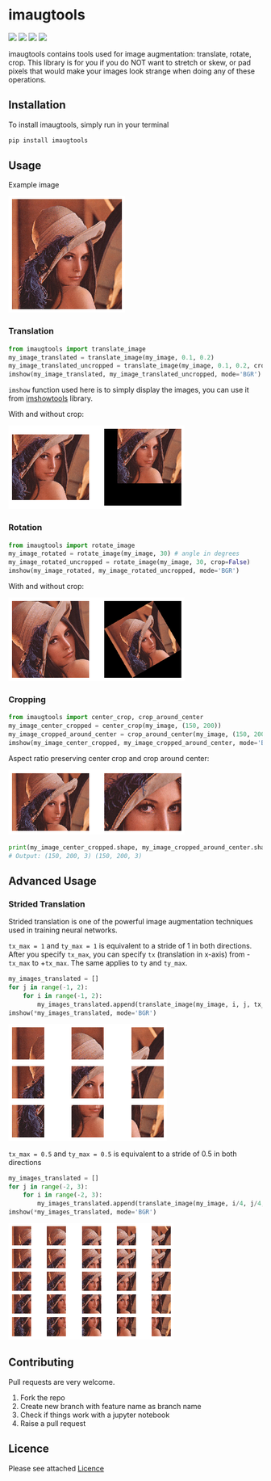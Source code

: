 # imaugtools

![](https://img.shields.io/pypi/v/imaugtools)
![](https://img.shields.io/pypi/wheel/imaugtools)
![](https://img.shields.io/pypi/l/imaugtools)
![](https://img.shields.io/pypi/dm/imshowtools)

imaugtools contains tools used for image augmentation: translate, rotate, crop. This library is for you if you do NOT want to stretch or skew, or pad pixels that would make your images look strange when doing any of these operations.

## Installation

To install imaugtools, simply run in your terminal
```sh
pip install imaugtools
```

## Usage

Example image

![example-image](https://github.com/saravanabalagi/imaugtools/raw/master/example/lenna_small.png)

### Translation

```py
from imaugtools import translate_image
my_image_translated = translate_image(my_image, 0.1, 0.2)
my_image_translated_uncropped = translate_image(my_image, 0.1, 0.2, crop=False)
imshow(my_image_translated, my_image_translated_uncropped, mode='BGR')
```
`imshow` function used here is to simply display the images, you can use it from [imshowtools](https://github.com/saravanabalagi/imshowtools) library.

With and without crop:

![translated-image](https://github.com/saravanabalagi/imaugtools/raw/master/example/lenna_translated.png)

### Rotation

```py
from imaugtools import rotate_image
my_image_rotated = rotate_image(my_image, 30) # angle in degrees
my_image_rotated_uncropped = rotate_image(my_image, 30, crop=False)
imshow(my_image_rotated, my_image_rotated_uncropped, mode='BGR')
```
With and without crop:

![rotated-image](https://github.com/saravanabalagi/imaugtools/raw/master/example/lenna_rotated.png)

### Cropping

```py
from imaugtools import center_crop, crop_around_center
my_image_center_cropped = center_crop(my_image, (150, 200))
my_image_cropped_around_center = crop_around_center(my_image, (150, 200))
imshow(my_image_center_cropped, my_image_cropped_around_center, mode='BGR')
```

Aspect ratio preserving center crop and crop around center:

![cropped-image](https://github.com/saravanabalagi/imaugtools/raw/master/example/lenna_cropped.png)

```py
print(my_image_center_cropped.shape, my_image_cropped_around_center.shape)
# Output: (150, 200, 3) (150, 200, 3)
```

## Advanced Usage

### Strided Translation

Strided translation is one of the powerful image augmentation techniques used in training neural networks.

`tx_max = 1` and `ty_max = 1` is equivalent to a stride of 1 in both directions. After you specify `tx_max`, you can specify `tx` (translation in x-axis) from -`tx_max` to +`tx_max`. The same applies to `ty` and `ty_max`.

```py
my_images_translated = []
for j in range(-1, 2):
    for i in range(-1, 2):
        my_images_translated.append(translate_image(my_image, i, j, tx_max=1, ty_max=1))
imshow(*my_images_translated, mode='BGR')
```
![stride-1-translation](https://github.com/saravanabalagi/imaugtools/raw/master/example/lenna_stride_1.png)



`tx_max = 0.5` and `ty_max = 0.5` is equivalent to a stride of 0.5 in both directions

```py
my_images_translated = []
for j in range(-2, 3):
    for i in range(-2, 3):
        my_images_translated.append(translate_image(my_image, i/4, j/4, tx_max=0.5, ty_max=0.5))
imshow(*my_images_translated, mode='BGR')
```
![stride-0.5-translation](https://github.com/saravanabalagi/imaugtools/raw/master/example/lenna_stride_0.5.png)


## Contributing

Pull requests are very welcome.

1. Fork the repo
1. Create new branch with feature name as branch name
1. Check if things work with a jupyter notebook
1. Raise a pull request

## Licence

Please see attached [Licence](https://github.com/saravanabalagi/imaugtools/blob/master/LICENSE)
